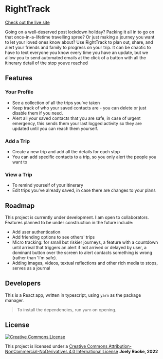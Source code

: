 # RightTrack

<a rel="Link to the RightTrack site" href="https://jr-travel-tracker.netlify.app/">Check out the live site</a>

Going on a well-deserved post lockdown holiday? Packing it all in to go on that once-in-a-lifetime travelling spree? Or just making a journey you want to let your loved ones know about? 
Use RightTrack to plan out, share, and alert your friends and family to progress on your trip. It can be chaotic to have to text everyone you know every time you have an update, but we allow you to send automated emails at the click of a button with all the itinerary detail of the stop youve reached

## Features
### Your Profile
- See a collection of all the trips you've taken
- Keep track of who your saved contacts are - you can delete or just disable them if you need.
- Alert all your saved contacts that you are safe, in case of urgent emergency, this sends them your last logged activity so they are updated until you can reach them yourself.
### Add a Trip
- Create a new trip and add all the details for each stop
- You can add specific contacts to a trip, so you only alert the people you want to
### View a Trip
- To remind yourself of your itinerary
- Edit trips you've already saved, in case there are changes to your plans 

## Roadmap
This project is currently under development. I am open to collaborators. Features planned to be under construction in the future include:
- Add user authentication 
- Add friending options to see others' trips
- Micro tracking: for small but riskier journeys, a feature with a countdown until arrival that triggers an alert if not arrived or delayed by user, a dominant button over the screen to alert contacts something is wrong (rather than 'I'm safe).
- Adding images, videos, textual reflections and other rich media to stops, serves as a journal

## Developers
This is a React app, written in typescript, using `yarn` as the package manager. 
> To install the dependencies, run `yarn` on opening. 

## License
<a rel="license" href="http://creativecommons.org/licenses/by-nc-nd/4.0/"><img alt="Creative Commons License" style="border-width:0" src="https://i.creativecommons.org/l/by-nc-nd/4.0/88x31.png" /></a>

This project is licensed under a <a rel="license" href="http://creativecommons.org/licenses/by-nc-nd/4.0/">Creative Commons Attribution-NonCommercial-NoDerivatives 4.0 International License</a> **Joely Rooke, 2022**
